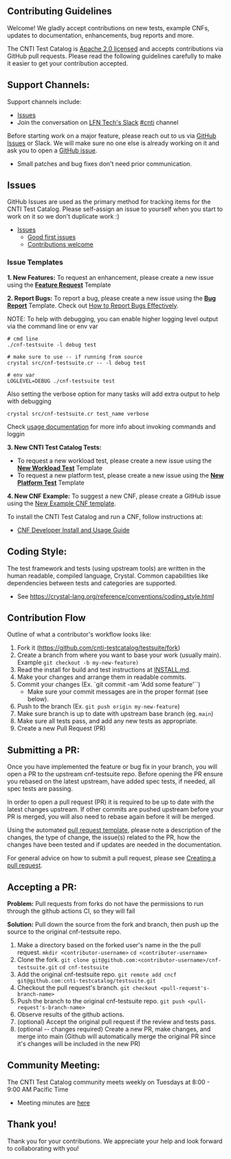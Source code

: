 ## Contributing Guidelines

Welcome! We gladly accept contributions on new tests, example CNFs, updates to documentation, enhancements, bug reports and more.

The CNTI Test Catalog is [Apache 2.0 licensed](LICENSE) and accepts contributions via GitHub pull requests. Please read the following guidelines carefully to make it easier to get your contribution accepted.

## Support Channels:

Support channels include:

- [Issues](../../issues)
- Join the conversation on [LFN Tech's Slack](https://lfntech.slack.com/) [#cnti](https://lfntech.slack.com/archives/C06HQGWK4NL) channel

Before starting work on a major feature, please reach out to us via [GitHub Issues](../../issues) or Slack. We will make sure no one else is already working on it and ask you to open a [GitHub issue](../../issues/new/choose).

- Small patches and bug fixes don't need prior communication.

## Issues

GitHub Issues are used as the primary method for tracking items for the CNTI Test Catalog. Please self-assign an issue to yourself when you start to work on it so we don't duplicate work :)

- [Issues](../../issues)
  - [Good first issues](https://github.com/cnti-testcatalog/testsuite/labels/good%20first%20issue)
  - [Contributions welcome](https://github.com/cnti-testcatalog/testsuite/labels/contributions-welcome)

### Issue Templates

**1. New Features:**
To request an enhancement, please create a new issue using the [**Feature Request**](https://github.com/cnti-testcatalog/testsuite/issues/new?assignees=&labels=enhancement&template=feature-request.md&title=%5BFeature%5D) Template

**2. Report Bugs:**
To report a bug, please create a new issue using the [**Bug Report**](https://github.com/cnti-testcatalog/testsuite/issues/new?assignees=&labels=bug&template=bug-report.md&title=%5BBUG%5D) Template. Check out [How to Report Bugs Effectively](https://www.chiark.greenend.org.uk/~sgtatham/bugs.html.).

NOTE: To help with debugging, you can enable higher logging level output via the command line or env var

```
# cmd line
./cnf-testsuite -l debug test

# make sure to use -- if running from source
crystal src/cnf-testsuite.cr -- -l debug test

# env var
LOGLEVEL=DEBUG ./cnf-testsuite test
```

Also setting the verbose option for many tasks will add extra output to help with debugging

```
crystal src/cnf-testsuite.cr test_name verbose
```

Check [usage documentation](USAGE.md) for more info about invoking commands and loggin

**3. New CNTI Test Catalog Tests:**

- To request a new workload test, please create a new issue using the [**New Workload Test**](https://github.com/cnti-testcatalog/testsuite/issues/new?assignees=&labels=workload&template=new-workload-test.md&title=%5BWorkload%5D) Template
- To request a new platform test, please create a new issue using the [**New Platform Test**](https://github.com/cnti-testcatalog/testsuite/issues/new?assignees=&labels=platform&template=new-platform-test.md&title=%5BPlatform%5D) Template

**4. New CNF Example:**
To suggest a new CNF, please create a GitHub issue using the [New Example CNF template](https://github.com/cnti-testcatalog/testsuite/issues/new?assignees=&labels=example+CNF&template=new-example-cnf.md&title=%5BCNF%5D).

To install the CNTI Test Catalog and run a CNF, follow instructions at:

- [CNF Developer Install and Usage Guide](SOURCE_INSTALL.md)

## Coding Style:

The test framework and tests (using upstream tools) are written in the human readable, compiled language, Crystal. Common capabilities like dependencies between tests and categories are supported.

- See https://crystal-lang.org/reference/conventions/coding_style.html

## Contribution Flow

Outline of what a contributor's workflow looks like:

1. Fork it (https://github.com/cnti-testcatalog/testsuite/fork)
1. Create a branch from where you want to base your work (usually main). Example `git checkout -b my-new-feature)`
1. Read the install for build and test instructions at [INSTALL.md](INSTALL.md).
1. Make your changes and arrange them in readable commits.
1. Commit your changes (Ex. `git commit -am 'Add some feature'``)
   - Make sure your commit messages are in the proper format (see below).
1. Push to the branch (Ex. `git push origin my-new-feature`)
1. Make sure branch is up to date with upstream base branch (eg. `main`)
1. Make sure all tests pass, and add any new tests as appropriate.
1. Create a new Pull Request (PR)

## Submitting a PR:

Once you have implemented the feature or bug fix in your branch, you will open a PR to the upstream cnf-testsuite repo. Before opening the PR ensure you rebased on the latest upstream, have added spec tests, if needed, all spec tests are passing.

In order to open a pull request (PR) it is required to be up to date with the latest changes upstream. If other commits are pushed upstream before your PR is merged, you will also need to rebase again before it will be merged.

Using the automated [pull request template](.github/PULL_REQUEST_TEMPLATE.md), please note a description of the changes, the type of change, the issue(s) related to the PR, how the changes have been tested and if updates are needed in the documentation.

For general advice on how to submit a pull request, please see [Creating a pull request](https://help.github.com/en/github/collaborating-with-issues-and-pull-requests/creating-a-pull-request).

## Accepting a PR:

**Problem:** Pull requests from forks do not have the permissions to run through the github actions CI, so they will fail

**Solution:** Pull down the source from the fork and branch, then push up the source to the original cnf-testsuite repo.

1. Make a directory based on the forked user's name in the the pull request.
   `mkdir <contributor-username>`
   `cd <contributer-username>`
2. Clone the fork.
   `git clone git@github.com:<contributor-username>/cnf-testsuite.git`
   `cd cnf-testsuite`
3. Add the original cnf-testsuite repo.
   `git remote add cncf git@github.com:cnti-testcatalog/testsuite.git`
4. Checkout the pull request's branch.
   `git checkout <pull-request's-branch-name>`
5. Push the branch to the original cnf-testsuite repo.
   `git push <pull-request's-branch-name>`
6. Observe results of the github actions.
7. (optional) Accept the original pull request if the review and tests pass.
8. (optional -- changes required) Create a new PR, make changes, and merge into main (Github will automatically merge the original PR since it's changes will be included in the new PR)

## Community Meeting:

The CNTI Test Catalog community meets weekly on Tuesdays at 8:00 - 9:00 AM Pacific Time

- Meeting minutes are [here](https://docs.google.com/document/d/1yjL079TR0L1q__BRuhREeXfx5MtAmjPzbFZlZUeBsK4/edit)

## Thank you!

Thank you for your contributions. We appreciate your help and look forward to collaborating with you!

